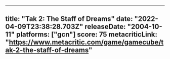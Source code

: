 
---
title: "Tak 2: The Staff of Dreams"
date: "2022-04-09T23:38:28.703Z"
releaseDate: "2004-10-11"
platforms: ["gcn"]
score: 75
metacriticLink: "https://www.metacritic.com/game/gamecube/tak-2-the-staff-of-dreams"
---
